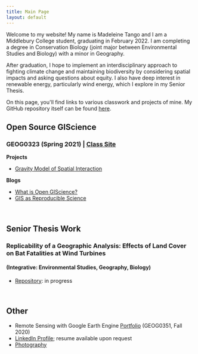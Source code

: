 ```yaml
---
title: Main Page
layout: default
---
```


Welcome to my website! My name is Madeleine Tango and I am a Middlebury College student, graduating in February 2022. 
I am completing a degree in Conservation Biology (joint major between Environmental Studies and Biology) with a minor in Geography. 

After graduation, I hope to implement an interdisciplinary approach to fighting climate change and maintaining biodiversity by considering spatial impacts and asking questions 
about equity. I also have deep interest in renewable energy, particularly wind energy, which I explore in my Senior Thesis. 

On this page, you'll find links to various classwork and projects of mine. My GitHub repository itself can be found [here](https://github.com/mtango99). 

## Open Source GIScience
### GEOG0323 (Spring 2021) | [Class Site](https://gis4dev.github.io/)

**Projects**
- [Gravity Model of Spatial Interaction](gravity/gravity.md)

**Blogs**
- [What is Open GIScience?](blogs/opensource.md)
- [GIS as Reproducible Science](blogs/GIScience.md)

<br>

## Senior Thesis Work
### Replicability of a Geographic Analysis: Effects of Land Cover on Bat Fatalities at Wind Turbines
#### (Integrative: Environmental Studies, Geography, Biology)
- [Repository](https://github.com/mtango99/thesis): in progress

<br>

## Other
- Remote Sensing with Google Earth Engine [Portfolio](https://sites.middlebury.edu/madeleinetango/) (GEOG0351, Fall 2020)
- [LinkedIn Profile](https://linkedin.com/in/madeleinetango/); resume available upon request
- [Photography](https://vsco.co/mtango99/)


